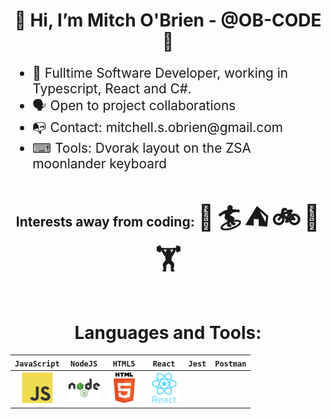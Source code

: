 <h1 align="center"> 👋 Hi, I’m Mitch O'Brien - @OB-CODE 👋</h1>

<ul style="font-size: 1.3rem;">
  <li>&#128214; Fulltime Software Developer, working in Typescript, React and C#.</li>
  <li>&#128483; Open to project collaborations</li>
  <li>&#128237; Contact: mitchell.s.obrien@gmail.com</li>
  <li>&#9000; Tools: Dvorak layout on the ZSA moonlander keyboard</li>
</ul>

<h2 style="text-align: center;">Interests away from coding:
  <span style="font-size:40px">&#128054;</span> 
  <span style="font-size:40px">&#127940;</span> 
  <span style="font-size:40px">&#9978;</span> 
  <span style="font-size:40px">&#128690;</span> 
  <span style="font-size:40px">&#127754;</span> 
  <span style="font-size:40px">&#127947;</span> 
</h2>

<h1 align="center" style="gap:10px; padding-top: 20px;">Languages and Tools:</h2>


| `JavaScript` | `NodeJS` | `HTML5` | `React` | `Jest` | `Postman` |
| :---: | :---: | :---: | :---: |  :---: | :---: |
| <img style="width: 50px;" src="https://raw.githubusercontent.com/devicons/devicon/master/icons/javascript/javascript-original.svg" alt=""> | <img style="width: 50px;" src="https://raw.githubusercontent.com/devicons/devicon/master/icons/nodejs/nodejs-original-wordmark.svg" alt=""> | <img style="width: 50px;" src="https://raw.githubusercontent.com/devicons/devicon/master/icons/html5/html5-original-wordmark.svg" alt=""> | <img style="width: 50px;" src="https://raw.githubusercontent.com/devicons/devicon/master/icons/react/react-original-wordmark.svg" alt=""> | <img style="width: 50px;" src="[https://camo.githubusercontent.com/ce0a32825268b09cd5e0fc7c2a09c587a708491427cb794cade8f1866f7284c6/68747470733a2f2f7777772e766563746f726c6f676f2e7a6f6e652f6c6f676f732f6a6573746a73696f2f6a6573746a73696f2d69636f6e2e737667](https://www.google.com/url?sa=i&url=https%3A%2F%2Fjavascript.plainenglish.io%2Fintro-to-unit-testing-with-jest-628aa3c6f832&psig=AOvVaw1D3fAM-iB0M7uAdlGko-jP&ust=1741434238165000&source=images&cd=vfe&opi=89978449&ved=0CBQQjRxqFwoTCICR3Zzy94sDFQAAAAAdAAAAABAR)" alt="">  | <img style="width: 50px;" src="https://camo.githubusercontent.com/93b32389bf746009ca2370de7fe06c3b5146f4c99d99df65994f9ced0ba41685/68747470733a2f2f7777772e766563746f726c6f676f2e7a6f6e652f6c6f676f732f676574706f73746d616e2f676574706f73746d616e2d69636f6e2e737667" alt=""> | 






  
<!---
OB-CODE/OB-CODE is a ✨ special ✨ repository because its `README.md` (this file) appears on your GitHub profile.
You can click the Preview link to take a look at your changes.
--->
